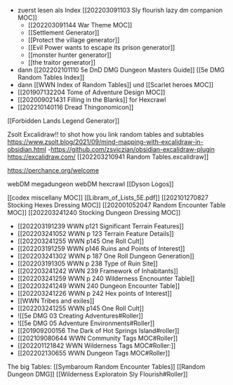 
- zuerst lesen als Index [[202203091103 Sly flourish lazy dm companion MOC]]
	- [[202203091144 War Theme MOC]]
	- [[Settlement Generator]]
	- [[Protect the village generator]] 
	- [[Evil Power wants to escape its prison generator]] 
	- [[monster hunter generator]]
	- [[the traitor generator]]
- dann [[202202101110 5e DnD DMG Dungeon Masters Guide]] [[5e DMG Random Tables Index]]
- dann [[WWN Index of Random Tables]] und [[Scarlet heroes MOC]]
- [[201907132204 Tome of Adventure Design MOC]]
- [[202009021431 Filling in the Blanks]] for Hexcrawl
- [[202210140116 Dread Thingonomicon]]

[[Forbidden Lands Legend Generator]]


Zsolt Excalidraw!! to shot how you link random tables and subtables
https://www.zsolt.blog/2021/09/mind-mapping-with-excalidraw-in-obsidian.html
-https://github.com/zsviczian/obsidian-excalidraw-plugin
https://excalidraw.com/
[[202203210941 Random Tables.excalidraw]]

https://perchance.org/welcome

webDM megadungeon
webDM hexcrawl
[[Dyson Logos]]

[[codex miscellany MOC]]
[[Libram_of_Lists_5E.pdf]]
[[202101270827 Stocking Hexes Dressing MOC]]
[[202001052047 Random Encounter Table MOC]]
[[202203241240 Stocking Dungeon Dressing MOC]]

- [[202203191239 WWN p121 Significant Terrain Features]]
- [[202203241052 WWN p 123 Terrain Feature Details]]
- [[202203241255 WWN p145 One Roll Cult]]
- [[202203191259 WWN p146 Ruins and Points of Interest]]
- [[202203241302 WWN p 187 One Roll Dungeon Generation]]
- [[202203191305 WWN p 238 Type of Ruin Site]]
- [[202203241242 WWN 239 Framework of Inhabitants]]
- [[202203241259 WWN p 240 Wilderness Encnounter Table]]
- [[202203241249 WWN 240 Dungeon Encounter Table]]
- [[202203241226 WWN p 242 Hex points of Interest]]
- [[WWN Tribes and exiles]]
- [[202203241255 WWN p145 One Roll Cult]]
- ![[5e DMG 03 Creating Adventures#Roller]]
- ![[5e DMG 05 Adventure Environments#Roller]]
- [[201909200156 The Dark of Hot Springs Island#roller]]
- [[202109080644 WWN Community Tags MOC#Roller]]
- [[202201121842 WWN Wilderness Tags MOC#Roller:]]
- [[202202130655 WWN Dungeon Tags MOC#Roller]]

The big Tables: 
[[Symbaroum Random Encounter Tables]]
[[Random Dungeon DMG]]
[[Wilderness Exploratoin Sly Flourish#Roller]]